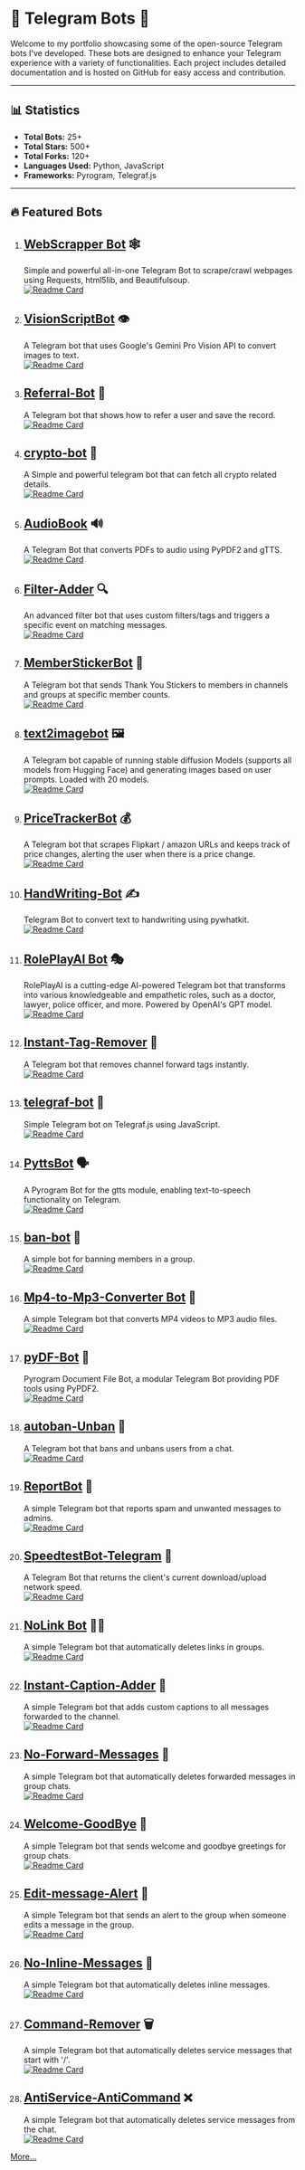 # 🚀 Telegram Bots 🚀
Welcome to my portfolio showcasing some of the open-source Telegram bots I've developed. These bots are designed to enhance your Telegram experience with a variety of functionalities. Each project includes detailed documentation and is hosted on GitHub for easy access and contribution.

---

## 📊 Statistics
- **Total Bots:** 25+ 
- **Total Stars:** 500+
- **Total Forks:** 120+
- **Languages Used:** Python, JavaScript
- **Frameworks:** Pyrogram, Telegraf.js

---

## 🔥 Featured Bots

1. ## [WebScrapper Bot](https://github.com/nuhmanpk/WebScrapper) 🕸️
   Simple and powerful all-in-one Telegram Bot to scrape/crawl webpages using Requests, html5lib, and Beautifulsoup.<br>
   [![Readme Card](https://github-readme-stats.vercel.app/api/pin/?username=nuhmanpk&repo=WebScrapper)](https://github.com/nuhmanpk/WebScrapper)

1. ## [VisionScriptBot](https://github.com/nuhmanpk/VisionScriptBot) 👁️
   A Telegram bot that uses Google's Gemini Pro Vision API to convert images to text.<br>
   [![Readme Card](https://github-readme-stats.vercel.app/api/pin/?username=nuhmanpk&repo=VisionScriptBot)](https://github.com/nuhmanpk/VisionScriptBot)
   
1. ## [Referral-Bot](https://github.com/nuhmanpk/Referral-Bot) 🚀
   A Telegram bot that shows how to refer a user and save the record.<br>
   [![Readme Card](https://github-readme-stats.vercel.app/api/pin/?username=nuhmanpk&repo=Referral-Bot)](https://github.com/nuhmanpk/Referral-Bot)
   
1. ## [crypto-bot](https://github.com/nuhmanpk/crypto-bot) 🚀
   A Simple and powerful telegram bot that can fetch all crypto related details.<br>
   [![Readme Card](https://github-readme-stats.vercel.app/api/pin/?username=nuhmanpk&repo=crypto-bot)](https://github.com/nuhmanpk/crypto-bot)
   
1. ## [AudioBook](https://github.com/nuhmanpk/AudioBook) 🔊
   A Telegram Bot that converts PDFs to audio using PyPDF2 and gTTS.<br>
   [![Readme Card](https://github-readme-stats.vercel.app/api/pin/?username=nuhmanpk&repo=AudioBook)](https://github.com/nuhmanpk/AudioBook)

1. ## [Filter-Adder](https://github.com/nuhmanpk/Filter-Adder) 🔍
   An advanced filter bot that uses custom filters/tags and triggers a specific event on matching messages.<br>
   [![Readme Card](https://github-readme-stats.vercel.app/api/pin/?username=nuhmanpk&repo=Filter-Adder)](https://github.com/nuhmanpk/Filter-Adder)

1. ## [MemberStickerBot](https://github.com/nuhmanpk/member-sticker-bot) 🙏
   A Telegram bot that sends Thank You Stickers to members in channels and groups at specific member counts.<br>
   [![Readme Card](https://github-readme-stats.vercel.app/api/pin/?username=nuhmanpk&repo=member-sticker-bot)](https://github.com/nuhmanpk/member-sticker-bot)

1. ## [text2imagebot](https://github.com/nuhmanpk/text2imagebot) 🖼️
   A Telegram bot capable of running stable diffusion Models (supports all models from Hugging Face) and generating images based on user prompts. Loaded with 20 models.<br>
   [![Readme Card](https://github-readme-stats.vercel.app/api/pin/?username=nuhmanpk&repo=text2imagebot)](https://github.com/nuhmanpk/text2imagebot)

1. ## [PriceTrackerBot](https://github.com/nuhmanpk/PriceTrackerBot) 💰
   A Telegram bot that scrapes Flipkart / amazon URLs and keeps track of price changes, alerting the user when there is a price change.<br>
   [![Readme Card](https://github-readme-stats.vercel.app/api/pin/?username=nuhmanpk&repo=PriceTrackerBot)](https://github.com/nuhmanpk/PriceTrackerBot)

1. ## [HandWriting-Bot](https://github.com/nuhmanpk/HandWriting-Bot) ✍️
   Telegram Bot to convert text to handwriting using pywhatkit.<br>
   [![Readme Card](https://github-readme-stats.vercel.app/api/pin/?username=nuhmanpk&repo=HandWriting-Bot)](https://github.com/nuhmanpk/HandWriting-Bot)

1. ## [RolePlayAI Bot](https://github.com/nuhmanpk/RolePlayAI) 🎭
   RolePlayAI is a cutting-edge AI-powered Telegram bot that transforms into various knowledgeable and empathetic roles, such as a doctor, lawyer, police officer, and more. Powered by OpenAI's GPT model.<br>
   [![Readme Card](https://github-readme-stats.vercel.app/api/pin/?username=nuhmanpk&repo=RolePlayAI)](https://github.com/nuhmanpk/RolePlayAI)

1. ## [Instant-Tag-Remover](https://github.com/nuhmanpk/Instant-Tag-Remover) 🚫
   A Telegram bot that removes channel forward tags instantly.<br>
   [![Readme Card](https://github-readme-stats.vercel.app/api/pin/?username=nuhmanpk&repo=Instant-Tag-Remover)](https://github.com/nuhmanpk/Instant-Tag-Remover)

1. ## [telegraf-bot](https://github.com/nuhmanpk/telegraf-bot) 🤖
   Simple Telegram bot on Telegraf.js using JavaScript.<br>
   [![Readme Card](https://github-readme-stats.vercel.app/api/pin/?username=nuhmanpk&repo=telegraf-bot)](https://github.com/nuhmanpk/telegraf-bot)


1. ## [PyttsBot](https://github.com/nuhmanpk/PyttsBot) 🗣️
   A Pyrogram Bot for the gtts module, enabling text-to-speech functionality on Telegram.<br>
   [![Readme Card](https://github-readme-stats.vercel.app/api/pin/?username=nuhmanpk&repo=PyttsBot)](https://github.com/nuhmanpk/PyttsBot)

1. ## [ban-bot](https://github.com/nuhmanpk/ban-bot) 🚫
   A simple bot for banning members in a group.<br>
   [![Readme Card](https://github-readme-stats.vercel.app/api/pin/?username=nuhmanpk&repo=ban-bot)](https://github.com/nuhmanpk/ban-bot)

1. ## [Mp4-to-Mp3-Converter Bot](https://github.com/nuhmanpk/Mp4-to-Mp3-Converter) 🎵
   A simple Telegram bot that converts MP4 videos to MP3 audio files.<br>
   [![Readme Card](https://github-readme-stats.vercel.app/api/pin/?username=nuhmanpk&repo=Mp4-to-Mp3-Converter)](https://github.com/nuhmanpk/Mp4-to-Mp3-Converter)

1. ## [pyDF-Bot](https://github.com/nuhmanpk/pyDF-Bot) 📄
   Pyrogram Document File Bot, a modular Telegram Bot providing PDF tools using PyPDF2.<br>
   [![Readme Card](https://github-readme-stats.vercel.app/api/pin/?username=nuhmanpk&repo=pyDF-Bot)](https://github.com/nuhmanpk/pyDF-Bot)


1. ## [autoban-Unban](https://github.com/nuhmanpk/autoban-Unban) 🚷
   A Telegram bot that bans and unbans users from a chat.<br>
   [![Readme Card](https://github-readme-stats.vercel.app/api/pin/?username=nuhmanpk&repo=autoban-Unban)](https://github.com/nuhmanpk/autoban-Unban)

1. ## [ReportBot](https://github.com/nuhmanpk/ReportBot) 🚨
   A simple Telegram bot that reports spam and unwanted messages to admins.<br>
   [![Readme Card](https://github-readme-stats.vercel.app/api/pin/?username=nuhmanpk&repo=ReportBot)]([jhjhjh](https://github.com/nuhmanpk/ReportBot))

1. ## [SpeedtestBot-Telegram](https://github.com/nuhmanpk/SpeedtestBot-Telegram) 🚀
   A Telegram Bot that returns the client's current download/upload network speed.<br>
   [![Readme Card](https://github-readme-stats.vercel.app/api/pin/?username=nuhmanpk&repo=SpeedtestBot-Telegram)](https://github.com/nuhmanpk/SpeedtestBot-Telegram)

1. ## [NoLink Bot](https://github.com/nuhmanpk/No-Link) 🚫🔗
   A simple Telegram bot that automatically deletes links in groups.<br>
   [![Readme Card](https://github-readme-stats.vercel.app/api/pin/?username=nuhmanpk&repo=No-Link)](https://github.com/nuhmanpk/No-Link)


1. ## [Instant-Caption-Adder](https://github.com/nuhmanpk/Instant-Caption-Adder) 📝
   A simple Telegram bot that adds custom captions to all messages forwarded to the channel.<br>
   [![Readme Card](https://github-readme-stats.vercel.app/api/pin/?username=nuhmanpk&repo=Instant-Caption-Adder)](https://github.com/nuhmanpk/Instant-Caption-Adder)

1. ## [No-Forward-Messages](https://github.com/nuhmanpk/No-Forward-Messages) 🚫
   A simple Telegram bot that automatically deletes forwarded messages in group chats.<br>
   [![Readme Card](https://github-readme-stats.vercel.app/api/pin/?username=nuhmanpk&repo=No-Forward-Messages)](https://github.com/nuhmanpk/No-Forward-Messages)

1. ## [Welcome-GoodBye](https://github.com/nuhmanpk/Welcome-GoodBye) 👋
   A simple Telegram bot that sends welcome and goodbye greetings for group chats.<br>
   [![Readme Card](https://github-readme-stats.vercel.app/api/pin/?username=nuhmanpk&repo=Welcome-GoodBye)](https://github.com/nuhmanpk/Welcome-GoodBye)

1. ## [Edit-message-Alert](https://github.com/nuhmanpk/Edit-message-Alert) 🚨
   A simple Telegram bot that sends an alert to the group when someone edits a message in the group.<br>
   [![Readme Card](https://github-readme-stats.vercel.app/api/pin/?username=nuhmanpk&repo=Edit-message-Alert)](https://github.com/nuhmanpk/Edit-message-Alert)

1. ## [No-Inline-Messages](https://github.com/nuhmanpk/No-Inline-Messages) 🚫
   A simple Telegram bot that automatically deletes inline messages.<br>
   [![Readme Card](https://github-readme-stats.vercel.app/api/pin/?username=nuhmanpk&repo=No-Inline-Messages)](https://github.com/nuhmanpk/No-Inline-Messages)

1. ## [Command-Remover](https://github.com/nuhmanpk/Command-Remover) 🗑️
   A simple Telegram bot that automatically deletes service messages that start with '/'.<br>
   [![Readme Card](https://github-readme-stats.vercel.app/api/pin/?username=nuhmanpk&repo=Command-Remover)](https://github.com/nuhmanpk/Command-Remover)

1. ## [AntiService-AntiCommand](https://github.com/nuhmanpk/AntiService-AntiCommand) ❌
   A simple Telegram bot that automatically deletes service messages from the chat.<br>
   [![Readme Card](https://github-readme-stats.vercel.app/api/pin/?username=nuhmanpk&repo=AntiService-AntiCommand)](https://github.com/nuhmanpk/AntiService-AntiCommand)


[More...](https://github.com/nuhmanpk)


<!-- Template

1. ## [heading](https://github.com/nuhmanpk/repoName) 🚫
   Some text here.<br>
   [![Readme Card](https://github-readme-stats.vercel.app/api/pin/?username=nuhmanpk&repo=repoName)](https://github.com/nuhmanpk/repoName)

-->



